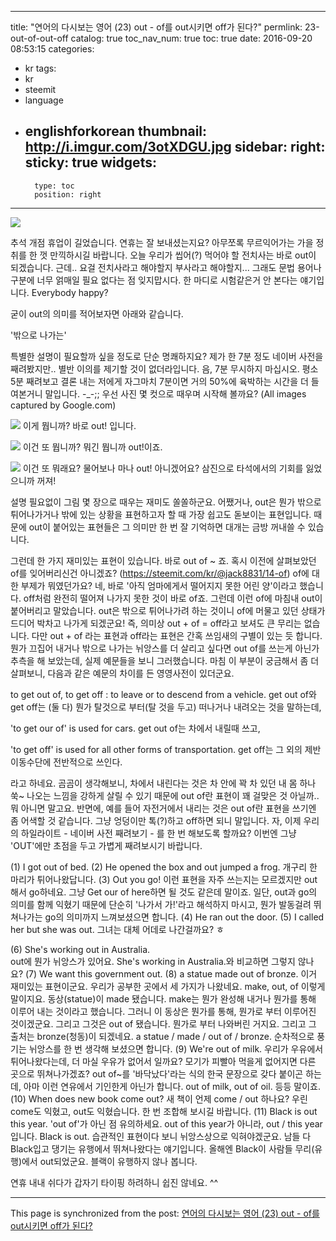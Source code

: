 
---
title: "연어의 다시보는 영어 (23) out - of를 out시키면 off가 된다?"
permlink: 23-out-of-out-off
catalog: true
toc_nav_num: true
toc: true
date: 2016-09-20 08:53:15
categories:
- kr
tags:
- kr
- steemit
- language
- englishforkorean
thumbnail: http://i.imgur.com/3otXDGU.jpg
sidebar:
    right:
        sticky: true
widgets:
    -
        type: toc
        position: right
---


![](http://i.imgur.com/3otXDGU.jpg)

추석 개점 휴업이 길었습니다. 연휴는 잘 보내셨는지요? 아무쪼록 무르익어가는 가을 정취를 한 껏 만끽하시길 바랍니다. 오늘 우리가 씹어(?) 먹어야 할 전치사는 바로 out이 되겠습니다. 근데.. 요걸 전치사라고 해야할지 부사라고 해야할지... 그래도 문법 용어나 구분에 너무 얽매일 필요 없다는 점 잊지맙시다. 한 마디로 시험같은거 안 본다는 얘기입니다.  Everybody happy?

굳이 out의 의미를 적어보자면 아래와 같습니다.

 '밖으로 나가는' 

특별한 설명이 필요할까 싶을 정도로 단순 명쾌하지요? 제가 한 7분 정도 네이버 사전을 째려봤지만.. 별반 이의를 제기할 것이 없더라입니다. 음, 7분 무시하지 마십시오. 평소 5분 째려보고 결론 내는 저에게 자그마치 7분이면 거의 50%에 육박하는 시간을 더 들여본거니 말입니다. -_-;;  우선 사진 몇 컷으로 때우며 시작해 볼까요?  (All images captured by Google.com)

![](http://i.imgur.com/EGYo0bf.jpg)
이게 뭡니까? 바로 out! 입니다.

![](http://i.imgur.com/6rnYrF1.jpg)
이건 또 뭡니까? 뭐긴 뭡니까 out!이죠.

![](http://i.imgur.com/lEVcRMW.jpg)
이건 또 뭐래요? 물어보나 마나 out! 아니겠어요? 삼진으로 타석에서의 기회를 잃었으니까 꺼져!

설명 필요없이 그림 몇 장으로 때우는 재미도 쏠쏠하군요. 어쨌거나, out은 뭔가 밖으로 튀어나가거나 밖에 있는 상황을 표현하고자 할 때 가장 쉽고도 돋보이는 표현입니다. 때문에 out이 붙어있는 표현들은 그 의미만 한 번 잘 기억하면 대개는 금방 꺼내쓸 수 있습니다.

그런데 한 가지 재미있는 표현이 있습니다. 바로 out of ~ 죠. 혹시 이전에 살펴보았던 of를 잊어버리신건 아니겠죠? (https://steemit.com/kr/@jack8831/14-of) of에 대한 부제가 뭐였던가요? 네, 바로 '아직 엄마에게서 떨어지지 못한 어린 양'이라고 했습니다. off처럼 완전히 떨어져 나가지 못한 것이 바로 of죠. 그런데 이런 of에 마침내 out이 붙어버리고 말았습니다. out은 밖으로 튀어나가려 하는 것이니 of에 머물고 있던 상태가 드디어 박차고 나가게 되겠군요! 즉, 의미상 out + of = off라고 보셔도 큰 무리는 없습니다. 다만 out + of 라는 표현과 off라는 표현은 간혹 쓰임새의 구별이 있는 듯 합니다. 뭔가 끄집어 내거나 밖으로 나가는 뉘앙스를 더 살리고 싶다면 out of를 쓰는게 아닌가 추측을 해 보았는데, 실제 예문들을 보니 그러했습니다. 마침 이 부분이 궁금해서 좀 더 살펴보니, 다음과 같은 예문의 차이를 든 영영사전이 있더군요.

to get out of, to get off : to leave or to descend from a vehicle.
get out of와 get off는 (둘 다) 뭔가 탈것으로 부터(탈 것을 두고) 떠나거나 내려오는 것을 말하는데,

'to get our of' is used for cars.
get out of는 차에서 내릴때 쓰고,

'to get off' is used for all other forms of transportation.
get off는 그 외의 제반 이동수단에 전반적으로 쓰인다.

라고 하네요. 곰곰이 생각해보니, 차에서 내린다는 것은 차 안에 꽉 차 있던 내 몸 하나 쑥~ 나오는 느낌을 강하게 살릴 수 있기 때문에 out of란 표현이 꽤 걸맞은 것 아닐까.. 뭐 아니면 말고요. 반면에, 예를 들어 자전거에서 내리는 것은 out of란 표현을 쓰기엔 좀 어색할 것 같습니다. 그냥 엉덩이만 톡(?)하고 off하면 되니 말입니다.  자, 이제 우리의 하일라이트 - 네이버 사전 째려보기 - 를 한 번 해보도록  할까요? 이번엔 그냥 'OUT'에만 초점을 두고 가볍게 째려보시기 바랍니다.

(1) I got out of bed.
(2) He opened the box and out jumped a frog. 개구리 한 마리가 튀어나왔답니다.
(3) Out you go! 이런 표현을 자주 쓰는지는 모르겠지만 out해서 go하네요. 그냥 Get our of here하면 될 것도 같은데 말이죠. 일단, out과 go의 의미를 함께 익혔기 때문에 단순히 '나가서 가!'라고 해석하지 마시고, 뭔가 발동걸려 뛰쳐나가는 go의 의미까지 느껴보셨으면 합니다.
(4) He ran out the door.
(5) I called her but she was out. 그녀는 대체 어데로 나간걸까요? ㅎ

(6) She's working out in Australia.  
out에 뭔가 뉘앙스가 있어요. She's working in Australia.와 비교하면 그렇지 않나요?
(7) We want this government out.
(8) a statue made out of bronze.
이거 재미있는 표현이군요. 우리가 공부한 곳에서 세  가지가 나왔네요. make, out, of 이렇게 말이지요. 동상(statue)이 made 됐습니다. make는 뭔가 완성해 내거나 뭔가를 통해 이루어 내는 것이라고 했습니다. 그러니 이 동상은 뭔가를 통해, 뭔가로 부터 이루어진 것이겠군요. 그리고 그것은 out of 됐습니다. 뭔가로 부터 나와버린 거지요. 그리고 그 출처는 bronze(청동)이 되겠네요. a statue / made / out of / bronze. 순차적으로 풍기는 뉘앙스를 한 번 생각해 보셨으면 합니다.
(9) We're out of milk. 우리가 우유에서 튀어나왔다는데, 더 마실 우유가 없어서 일까요? 모기가 피빨아 먹을게 없어지면 다른 곳으로 뛰쳐나가겠죠? out of~를 '바닥났다'라는 식의 한국 문장으로 갖다 붙이곤 하는데, 아마 이런 연유에서 기인한게 아닌가 합니다. out of milk, out of oil. 등등 말이죠.
(10) When does new book come out? 새 책이 언제 come / out 하나요? 우린 come도 익혔고, out도 익혔습니다. 한 번 조합해 보시길 바랍니다.
(11) Black is out this year. 'out of'가 아닌 점 유의하세요. out of this year가 아니라, out / this year입니다. Black is out. 습관적인 표현이다 보니 뉘앙스상으로 익혀야겠군요. 남들 다 Black입고 댕기는 유행에서 뛰쳐나왔다는 얘기입니다. 올해엔 Black이 사람들 무리(유행)에서 out되었군요. 블랙이 유행하지 않나 봅니다.

연휴 내내 쉬다가 갑자기 타이핑 하려하니 쉽진 않네요. ^^

- - -

This page is synchronized from the post: [연어의 다시보는 영어 (23) out - of를 out시키면 off가 된다?](https://steemit.com/@jack8831/23-out-of-out-off)
